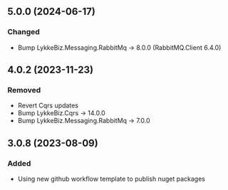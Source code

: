 ## 5.0.0 (2024-06-17)

### Changed
* Bump LykkeBiz.Messaging.RabbitMq -> 8.0.0 (RabbitMQ.Client 6.4.0)

## 4.0.2 (2023-11-23)

### Removed
* Revert Cqrs updates
* Bump LykkeBiz.Cqrs -> 14.0.0
* Bump LykkeBiz.Messaging.RabbitMq -> 7.0.0

## 3.0.8 (2023-08-09)

### Added
* Using new github workflow template to publish nuget packages
